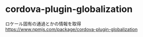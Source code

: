 
# cordova-plugin-globalization
ロケール固有の通過とかの情報を取得
https://www.npmjs.com/package/cordova-plugin-globalization
